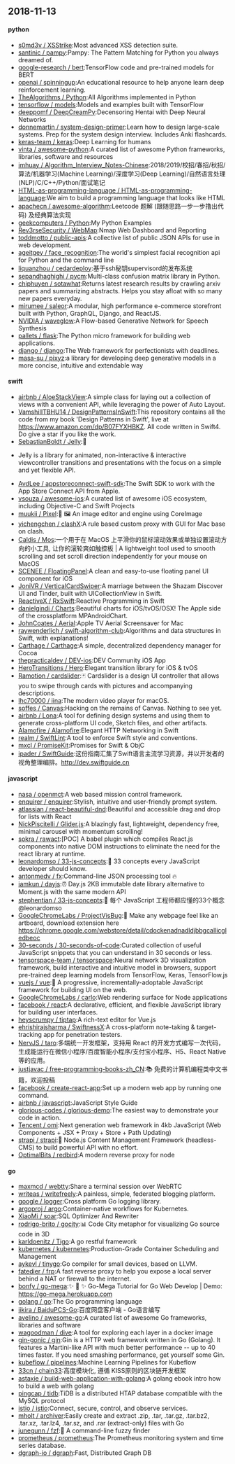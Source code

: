 ## 2018-11-13

#### python
* [s0md3v / XSStrike](https://github.com/s0md3v/XSStrike):Most advanced XSS detection suite.
* [santinic / pampy](https://github.com/santinic/pampy):Pampy: The Pattern Matching for Python you always dreamed of.
* [google-research / bert](https://github.com/google-research/bert):TensorFlow code and pre-trained models for BERT
* [openai / spinningup](https://github.com/openai/spinningup):An educational resource to help anyone learn deep reinforcement learning.
* [TheAlgorithms / Python](https://github.com/TheAlgorithms/Python):All Algorithms implemented in Python
* [tensorflow / models](https://github.com/tensorflow/models):Models and examples built with TensorFlow
* [deeppomf / DeepCreamPy](https://github.com/deeppomf/DeepCreamPy):Decensoring Hentai with Deep Neural Networks
* [donnemartin / system-design-primer](https://github.com/donnemartin/system-design-primer):Learn how to design large-scale systems. Prep for the system design interview. Includes Anki flashcards.
* [keras-team / keras](https://github.com/keras-team/keras):Deep Learning for humans
* [vinta / awesome-python](https://github.com/vinta/awesome-python):A curated list of awesome Python frameworks, libraries, software and resources
* [imhuay / Algorithm_Interview_Notes-Chinese](https://github.com/imhuay/Algorithm_Interview_Notes-Chinese):2018/2019/校招/春招/秋招/算法/机器学习(Machine Learning)/深度学习(Deep Learning)/自然语言处理(NLP)/C/C++/Python/面试笔记
* [HTML-as-programming-language / HTML-as-programming-language](https://github.com/HTML-as-programming-language/HTML-as-programming-language):We aim to build a programming language that looks like HTML
* [apachecn / awesome-algorithm](https://github.com/apachecn/awesome-algorithm):Leetcode 题解 (跟随思路一步一步撸出代码) 及经典算法实现
* [geekcomputers / Python](https://github.com/geekcomputers/Python):My Python Examples
* [Rev3rseSecurity / WebMap](https://github.com/Rev3rseSecurity/WebMap):Nmap Web Dashboard and Reporting
* [toddmotto / public-apis](https://github.com/toddmotto/public-apis):A collective list of public JSON APIs for use in web development.
* [ageitgey / face_recognition](https://github.com/ageitgey/face_recognition):The world's simplest facial recognition api for Python and the command line
* [liquanzhou / cedardeploy](https://github.com/liquanzhou/cedardeploy):基于ssh秘钥supervisord的发布系统
* [sepandhaghighi / pycm](https://github.com/sepandhaghighi/pycm):Multi-class confusion matrix library in Python.
* [chiphuyen / sotawhat](https://github.com/chiphuyen/sotawhat):Returns latest research results by crawling arxiv papers and summarizing abstracts. Helps you stay afloat with so many new papers everyday.
* [mirumee / saleor](https://github.com/mirumee/saleor):A modular, high performance e-commerce storefront built with Python, GraphQL, Django, and ReactJS.
* [NVIDIA / waveglow](https://github.com/NVIDIA/waveglow):A Flow-based Generative Network for Speech Synthesis
* [pallets / flask](https://github.com/pallets/flask):The Python micro framework for building web applications.
* [django / django](https://github.com/django/django):The Web framework for perfectionists with deadlines.
* [masa-su / pixyz](https://github.com/masa-su/pixyz):a library for developing deep generative models in a more concise, intuitive and extendable way

#### swift
* [airbnb / AloeStackView](https://github.com/airbnb/AloeStackView):A simple class for laying out a collection of views with a convenient API, while leveraging the power of Auto Layout.
* [VamshiIITBHU14 / DesignPatternsInSwift](https://github.com/VamshiIITBHU14/DesignPatternsInSwift):This repository contains all the code from my book 'Design Patterns in Swift', live at https://www.amazon.com/dp/B07FYXHBKZ. All code written in Swift4. Do give a star if you like the work.
* [SebastianBoldt / Jelly](https://github.com/SebastianBoldt/Jelly):🌊
- Jelly is a library for animated, non-interactive & interactive viewcontroller transitions and presentations with the focus on a simple and yet flexible API.
* [AvdLee / appstoreconnect-swift-sdk](https://github.com/AvdLee/appstoreconnect-swift-sdk):The Swift SDK to work with the App Store Connect API from Apple.
* [vsouza / awesome-ios](https://github.com/vsouza/awesome-ios):A curated list of awesome iOS ecosystem, including Objective-C and Swift Projects
* [muukii / Pixel](https://github.com/muukii/Pixel):🎨
🖼
An image editor and engine using CoreImage
* [yichengchen / clashX](https://github.com/yichengchen/clashX):A rule based custom proxy with GUI for Mac base on clash.
* [Caldis / Mos](https://github.com/Caldis/Mos):一个用于在 MacOS 上平滑你的鼠标滚动效果或单独设置滚动方向的小工具, 让你的滚轮爽如触控板 | A lightweight tool used to smooth scrolling and set scroll direction independently for your mouse on MacOS
* [SCENEE / FloatingPanel](https://github.com/SCENEE/FloatingPanel):A clean and easy-to-use floating panel UI component for iOS
* [JoniVR / VerticalCardSwiper](https://github.com/JoniVR/VerticalCardSwiper):A marriage between the Shazam Discover UI and Tinder, built with UICollectionView in Swift.
* [ReactiveX / RxSwift](https://github.com/ReactiveX/RxSwift):Reactive Programming in Swift
* [danielgindi / Charts](https://github.com/danielgindi/Charts):Beautiful charts for iOS/tvOS/OSX! The Apple side of the crossplatform MPAndroidChart.
* [JohnCoates / Aerial](https://github.com/JohnCoates/Aerial):Apple TV Aerial Screensaver for Mac
* [raywenderlich / swift-algorithm-club](https://github.com/raywenderlich/swift-algorithm-club):Algorithms and data structures in Swift, with explanations!
* [Carthage / Carthage](https://github.com/Carthage/Carthage):A simple, decentralized dependency manager for Cocoa
* [thepracticaldev / DEV-ios](https://github.com/thepracticaldev/DEV-ios):DEV Community iOS App
* [HeroTransitions / Hero](https://github.com/HeroTransitions/Hero):Elegant transition library for iOS & tvOS
* [Ramotion / cardslider](https://github.com/Ramotion/cardslider):🃏
Cardslider is a design UI controller that allows you to swipe through cards with pictures and accompanying descriptions.
* [lhc70000 / iina](https://github.com/lhc70000/iina):The modern video player for macOS.
* [soffes / Canvas](https://github.com/soffes/Canvas):Hacking on the remains of Canvas. Nothing to see yet.
* [airbnb / Lona](https://github.com/airbnb/Lona):A tool for defining design systems and using them to generate cross-platform UI code, Sketch files, and other artifacts.
* [Alamofire / Alamofire](https://github.com/Alamofire/Alamofire):Elegant HTTP Networking in Swift
* [realm / SwiftLint](https://github.com/realm/SwiftLint):A tool to enforce Swift style and conventions.
* [mxcl / PromiseKit](https://github.com/mxcl/PromiseKit):Promises for Swift & ObjC
* [ipader / SwiftGuide](https://github.com/ipader/SwiftGuide):这份指南汇集了Swift语言主流学习资源，并以开发者的视角整理编排。http://dev.swiftguide.cn

#### javascript
* [nasa / openmct](https://github.com/nasa/openmct):A web based mission control framework.
* [enquirer / enquirer](https://github.com/enquirer/enquirer):Stylish, intuitive and user-friendly prompt system.
* [atlassian / react-beautiful-dnd](https://github.com/atlassian/react-beautiful-dnd):Beautiful and accessible drag and drop for lists with React
* [NickPiscitelli / Glider.js](https://github.com/NickPiscitelli/Glider.js):A blazingly fast, lightweight, dependency free, minimal carousel with momentum scrolling!
* [sokra / rawact](https://github.com/sokra/rawact):[POC] A babel plugin which compiles React.js components into native DOM instructions to eliminate the need for the react library at runtime.
* [leonardomso / 33-js-concepts](https://github.com/leonardomso/33-js-concepts):📜
33 concepts every JavaScript developer should know.
* [antonmedv / fx](https://github.com/antonmedv/fx):Command-line JSON processing tool
🔥
* [iamkun / dayjs](https://github.com/iamkun/dayjs):⏰
Day.js 2KB immutable date library alternative to Moment.js with the same modern API
* [stephentian / 33-js-concepts](https://github.com/stephentian/33-js-concepts):📜
每个 JavaScript 工程师都应懂的33个概念 @leonardomso
* [GoogleChromeLabs / ProjectVisBug](https://github.com/GoogleChromeLabs/ProjectVisBug):🎨
Make any webpage feel like an artboard, download extension here https://chrome.google.com/webstore/detail/cdockenadnadldjbbgcallicgledbeoc
* [30-seconds / 30-seconds-of-code](https://github.com/30-seconds/30-seconds-of-code):Curated collection of useful JavaScript snippets that you can understand in 30 seconds or less.
* [tensorspace-team / tensorspace](https://github.com/tensorspace-team/tensorspace):Neural network 3D visualization framework, build interactive and intuitive model in browsers, support pre-trained deep learning models from TensorFlow, Keras, TensorFlow.js
* [vuejs / vue](https://github.com/vuejs/vue):🖖
A progressive, incrementally-adoptable JavaScript framework for building UI on the web.
* [GoogleChromeLabs / carlo](https://github.com/GoogleChromeLabs/carlo):Web rendering surface for Node applications
* [facebook / react](https://github.com/facebook/react):A declarative, efficient, and flexible JavaScript library for building user interfaces.
* [heyscrumpy / tiptap](https://github.com/heyscrumpy/tiptap):A rich-text editor for Vue.js
* [ehrishirajsharma / SwiftnessX](https://github.com/ehrishirajsharma/SwiftnessX):A cross-platform note-taking & target-tracking app for penetration testers.
* [NervJS / taro](https://github.com/NervJS/taro):多端统一开发框架，支持用 React 的开发方式编写一次代码，生成能运行在微信小程序/百度智能小程序/支付宝小程序、H5、React Native 等的应用。
* [justjavac / free-programming-books-zh_CN](https://github.com/justjavac/free-programming-books-zh_CN):📚
免费的计算机编程类中文书籍，欢迎投稿
* [facebook / create-react-app](https://github.com/facebook/create-react-app):Set up a modern web app by running one command.
* [airbnb / javascript](https://github.com/airbnb/javascript):JavaScript Style Guide
* [glorious-codes / glorious-demo](https://github.com/glorious-codes/glorious-demo):The easiest way to demonstrate your code in action.
* [Tencent / omi](https://github.com/Tencent/omi):Next generation web framework in 4kb JavaScript (Web Components + JSX + Proxy + Store + Path Updating)
* [strapi / strapi](https://github.com/strapi/strapi):🚀
Node.js Content Management Framework (headless-CMS) to build powerful API with no effort.
* [OptimalBits / redbird](https://github.com/OptimalBits/redbird):A modern reverse proxy for node

#### go
* [maxmcd / webtty](https://github.com/maxmcd/webtty):Share a terminal session over WebRTC
* [writeas / writefreely](https://github.com/writeas/writefreely):A painless, simple, federated blogging platform.
* [google / logger](https://github.com/google/logger):Cross platform Go logging library.
* [argoproj / argo](https://github.com/argoproj/argo):Container-native workflows for Kubernetes.
* [XiaoMi / soar](https://github.com/XiaoMi/soar):SQL Optimizer And Rewriter
* [rodrigo-brito / gocity](https://github.com/rodrigo-brito/gocity):📊
Code City metaphor for visualizing Go source code in 3D
* [karldoenitz / Tigo](https://github.com/karldoenitz/Tigo):A go restful framework
* [kubernetes / kubernetes](https://github.com/kubernetes/kubernetes):Production-Grade Container Scheduling and Management
* [aykevl / tinygo](https://github.com/aykevl/tinygo):Go compiler for small devices, based on LLVM.
* [fatedier / frp](https://github.com/fatedier/frp):A fast reverse proxy to help you expose a local server behind a NAT or firewall to the internet.
* [bonfy / go-mega](https://github.com/bonfy/go-mega):✨
🤟
✨
Go-Mega Tutorial for Go Web Develop | Demo: https://go-mega.herokuapp.com
* [golang / go](https://github.com/golang/go):The Go programming language
* [iikira / BaiduPCS-Go](https://github.com/iikira/BaiduPCS-Go):百度网盘客户端 - Go语言编写
* [avelino / awesome-go](https://github.com/avelino/awesome-go):A curated list of awesome Go frameworks, libraries and software
* [wagoodman / dive](https://github.com/wagoodman/dive):A tool for exploring each layer in a docker image
* [gin-gonic / gin](https://github.com/gin-gonic/gin):Gin is a HTTP web framework written in Go (Golang). It features a Martini-like API with much better performance -- up to 40 times faster. If you need smashing performance, get yourself some Gin.
* [kubeflow / pipelines](https://github.com/kubeflow/pipelines):Machine Learning Pipelines for Kubeflow
* [33cn / chain33](https://github.com/33cn/chain33):高度模块化, 遵循 KISS原则的区块链开发框架
* [astaxie / build-web-application-with-golang](https://github.com/astaxie/build-web-application-with-golang):A golang ebook intro how to build a web with golang
* [pingcap / tidb](https://github.com/pingcap/tidb):TiDB is a distributed HTAP database compatible with the MySQL protocol
* [istio / istio](https://github.com/istio/istio):Connect, secure, control, and observe services.
* [mholt / archiver](https://github.com/mholt/archiver):Easily create and extract .zip, .tar, .tar.gz, .tar.bz2, .tar.xz, .tar.lz4, .tar.sz, and .rar (extract-only) files with Go
* [junegunn / fzf](https://github.com/junegunn/fzf):🌸
A command-line fuzzy finder
* [prometheus / prometheus](https://github.com/prometheus/prometheus):The Prometheus monitoring system and time series database.
* [dgraph-io / dgraph](https://github.com/dgraph-io/dgraph):Fast, Distributed Graph DB
